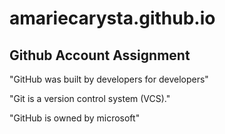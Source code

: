 # amariecarysta.github.io
## Github Account Assignment
"GitHub was built by developers for developers"

"Git is a version control system (VCS)."

"GitHub is owned by microsoft"
